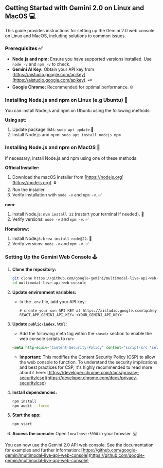 ## Getting Started with Gemini 2.0 on Linux and MacOS 💻

This guide provides instructions for setting up the Gemini 2.0 web console on Linux and MacOS, including solutions to common issues.

### Prerequisites ✅

* **Node.js and npm:** Ensure you have supported versions installed. Use `node -v` and `npm -v` to check.
* **Gemini AI Key:**  Obtain your API key from [https://aistudio.google.com/apikey](https://aistudio.google.com/apikey). 🗝️
* **Google Chrome:**  Recommended for optimal performance. 🌐

### Installing Node.js and npm on Linux (e.g Ubuntu) 🐧

You can install Node.js and npm on Ubuntu using the following methods:

**Using apt:**

1. Update package lists: `sudo apt update` 🔄
2. Install Node.js and npm: `sudo apt install nodejs npm`

### Installing Node.js and npm on MacOS 🍎

If necessary, install Node.js and npm using one of these methods:

**Official Installer:**

1. Download the macOS installer from [https://nodejs.org](https://nodejs.org). ⬇️
2. Run the installer.
3. Verify installation with `node -v` and `npm -v`. ✅

**nvm:**

1. Install Node.js: `nvm install 22` (restart your terminal if needed). 🔄
2. Verify versions: `node -v` and `npm -v`. ✅

**Homebrew:**

1. Install Node.js: `brew install node@22`. 🍺
2. Verify versions: `node -v` and `npm -v`. ✅


### Setting Up the Gemini Web Console 🕹️

1. **Clone the repository:**
   ```bash
   git clone https://github.com/google-gemini/multimodal-live-api-web-console.git
   cd multimodal-live-api-web-console
   ```

2. **Update environment variables:**
   * In the `.env` file, add your API key:
     ```
     # create your own API KEY at https://aistudio.google.com/apikey
     REACT_APP_GEMINI_API_KEY='<YOUR_GEMINI_API_KEY>'
     ```

3. **Update `public/index.html`:** 

    * Add the following meta tag within the `<head>` section to enable the web console scripts to run:

     ```html
     <meta http-equiv="Content-Security-Policy" content="script-src 'self' 'wasm-unsafe-eval' 'inline-speculation-rules' http://localhost:3000 chrome-extension://* blob:;">
     ```

   * **Important:** This modifies the Content Security Policy (CSP) to allow the web console to function. To understand the security implications and best practices for CSP, it's highly recommended to read more about it here: [https://developer.chrome.com/docs/privacy-security/csp](https://developer.chrome.com/docs/privacy-security/csp)

4. **Install dependencies:**
   ```bash
   npm install
   npm audit --force
   ```

5. **Start the app:**
   ```bash
   npm start
   ```

6. **Access the console:** Open `localhost:3000` in your browser. 💻

You can now use the Gemini 2.0 API web console. See the documentation for examples and further information: [https://github.com/google-gemini/multimodal-live-api-web-console](https://github.com/google-gemini/multimodal-live-api-web-console)
